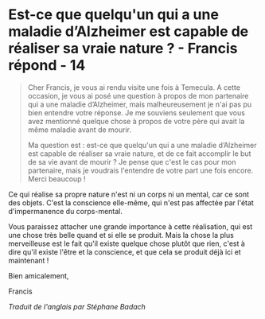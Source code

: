 # Est-ce que quelqu'un qui a une maladie d’Alzheimer est capable de réaliser sa vraie nature ? - Francis répond - 14

>Cher Francis, je vous ai rendu visite une fois à Temecula. A cette occasion, je vous ai posé une question à propos de mon partenaire qui a une maladie d’Alzheimer, mais malheureusement je n'ai pas pu bien entendre votre réponse. Je me souviens seulement que vous avez mentionné quelque chose à propos de votre père qui avait la même maladie avant de mourir.
>
>Ma question est : est-ce que quelqu'un qui a une maladie d’Alzheimer est capable de réaliser sa vraie nature, et de ce fait accomplir le but de sa vie avant de mourir ? Je pense que c'est le cas pour mon partenaire, mais je voudrais l'entendre de votre part une fois encore. Merci beaucoup !

Ce qui réalise sa propre nature n'est ni un corps ni un mental, car ce sont des objets. C'est la conscience elle-même, qui n'est pas affectée par l'état d'impermanence du corps-mental.

Vous paraissez attacher une grande importance à cette réalisation, qui est une chose très belle quand et si elle se produit. Mais la chose la plus merveilleuse est le fait qu'il existe quelque chose plutôt que rien, c'est à dire qu'il existe l'être et la conscience, et que cela se produit déjà ici et maintenant !

Bien amicalement,

Francis

_Traduit de l'anglais par Stéphane Badach_

